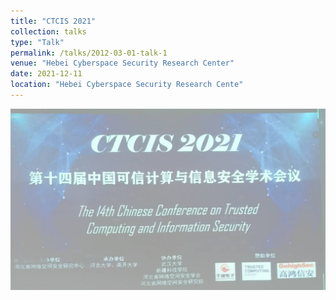 ```yaml
---
title: "CTCIS 2021"
collection: talks
type: "Talk"
permalink: /talks/2012-03-01-talk-1
venue: "Hebei Cyberspace Security Research Center"
date: 2021-12-11
location: "Hebei Cyberspace Security Research Cente"
---
```



<img src="/images/ctcis.png">
